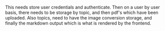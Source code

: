 This needs store user credentials and authenticate.
Then on a user by user basis, there needs to be storage by topic, and then pdf's which have been uploaded.
Also topics, need to have the image conversion storage, and finally the markdown output which is what is rendered by the frontend.